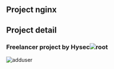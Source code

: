 ## Project nginx
## Project detail
### Freelancer project by Hysec![root](https://github.com/user-attachments/assets/c8c4cb3b-be13-40ed-a4db-7d43e189d220)
![adduser](https://github.com/user-attachments/assets/898abec8-ae66-4fba-bf31-9d13688b2ecf)
